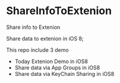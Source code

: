 ShareInfoToExtenion
===================

Share info to Extenion

Share data to extenion in iOS 8;

This repo include 3 demo
 
+ Today Extenion Demo in iOS8
+ Share data via App Groups in iOS8
+ Share data via KeyChain Sharing in iOS8
